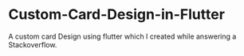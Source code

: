 # Custom-Card-Design-in-Flutter
A custom card Design using flutter which I created while answering a Stackoverflow.
